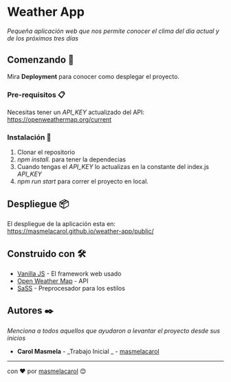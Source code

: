 # Weather App

_Pequeña aplicación web que nos permite conocer el clima del día actual y de los próximos tres días_

## Comenzando 🚀

Mira **Deployment** para conocer como desplegar el proyecto.

### Pre-requisitos 📋

Necesitas tener un _API_KEY_ actualizado del API: https://openweathermap.org/current

### Instalación 🔧

1. Clonar el repositorio
2. _npm install._ para tener la dependecias
3. Cuando tengas el _API_KEY_ lo actualizas en la constante del index.js _API_KEY_
4. _npm run start_ para correr el proyecto en local.

## Despliegue 📦

El despliegue de la aplicación esta en: https://masmelacarol.github.io/weather-app/public/

## Construido con 🛠️

- [Vanilla JS](https://developer.mozilla.org/es/docs/Web/JavaScript) - El framework web usado
- [Open Weather Map](https://openweathermap.org/current) - API
- [SaSS](https://sass-lang.com/) - Preprocesador para los estilos

## Autores ✒️

_Menciona a todos aquellos que ayudaron a levantar el proyecto desde sus inicios_

- **Carol Masmela** - _Trabajo Inicial _ - [masmelacarol](https://github.com/masmelacarol)

---

con ❤️ por [masmelacarol](https://github.com/masmelacarol) 😊
